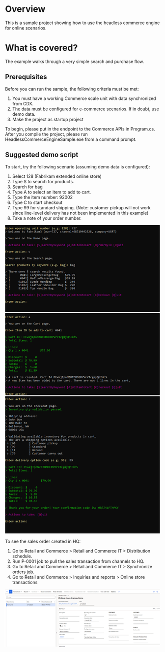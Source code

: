﻿# Overview

This is a sample project showing how to use the headless commerce engine for online scenarios.

# What is covered?

The example walks through a very simple search and purchase flow.

## Prerequisites

Before you can run the sample, the following criteria must be met:

1. You must have a working Commerce scale unit with data synchronized from CDX.
2. The data must be configured for e-commerce scenarios. If in doubt, use demo data.
3. Make the project as startup project

To begin, please put in the endpoint to the Commerce APIs in Program.cs.
After you compile the project, please run HeadlessCommerceEngineSample.exe from a command prompt.

## Suggested demo script

To start, try the following scenario (assuming demo data is configured):

1. Select 128 (Fabrikam extended online store)
2. Type S to search for products.
3. Search for bag
4. Type A to select an item to add to cart.
5. Type the item number: 92002
6. Type C to start checkout
7. Type 99 for standard shipping. (Note: customer pickup will not work since line-level delivery has not been implemented in this example)
8. Take a note of your order number.

![Search](./data/search.png)
![AddItem](./data/additem.png)
![AddItem](./data/checkout.png)

To see the sales order created in HQ:

1. Go to Retail and Commerce > Retail and Commerce IT > Distribution schedule.
2. Run P-0001 job to pull the sales transaction from channels to HQ.
3. Go to Retail and Commerce > Retail and Commerce IT > Synchronize orders job.
4. Go to Retail and Commerce > Inquiries and reports > Online store transactions

![Order](./data/order.png)
